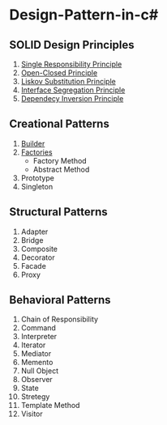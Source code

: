 # Design-Pattern-in-c#

## SOLID Design Principles
1. [Single Responsibility Principle](https://github.com/JDChristo/Design-Pattern-in-c-sharp/blob/main/SOLIDS/1%20Single%20Responsibility%20Principle/Program.cs)
2. [Open-Closed Principle](https://github.com/JDChristo/Design-Pattern-in-c-sharp/blob/main/SOLIDS/2%20Open-Closed%20Principle/Program.cs)
3. [Liskov Substitution Principle](https://github.com/JDChristo/Design-Pattern-in-c-sharp/blob/main/SOLIDS/3%20Liskov%20Substitution%20Principle/Program.cs)
4. [Interface Segregation Principle](https://github.com/JDChristo/Design-Pattern-in-c-sharp/blob/main/SOLIDS/3%20Liskov%20Substitution%20Principle/Program.cs)
5. [Dependecy Inversion Principle](https://github.com/JDChristo/Design-Pattern-in-c-sharp/blob/main/SOLIDS/5%20Dependency%20inversion%20Principle/Program.cs)

## Creational Patterns
1. [Builder](https://github.com/JDChristo/Design-Pattern-in-c-sharp/tree/main/csharpDesignPatterns/1%20Builder#builder-design-pattern)
2. [Factories](https://github.com/JDChristo/Design-Pattern-in-c-sharp/tree/main/csharpDesignPatterns/2%20Factories#factories-design-pattern)
	- Factory Method
	- Abstract Method
3. Prototype
4. Singleton

## Structural Patterns
1. Adapter
2. Bridge
3. Composite
4. Decorator
5. Facade
6. Proxy

## Behavioral Patterns
1. Chain of Responsibility
2. Command
3. Interpreter
4. Iterator
5. Mediator
6. Memento
7. Null Object
8. Observer
9. State
10. Stretegy
11. Template Method
12. Visitor
